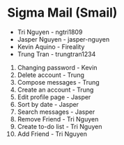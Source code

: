 # Sigma Mail (Smail)
- Tri Nguyen - ngtri1809
- Jasper Nguyen - jasper-nguyen
- Kevin Aquino - Fireality
- Trung Tran - trungtran1234

1. Changing password - Kevin
2. Delete account - Trung
3. Compose messages - Trung
4. Create an account - Trung
5. Edit profile page - Jasper
6. Sort by date - Jasper
9. Search messages - Jasper
10. Remove Friend - Tri Nguyen
11. Create to-do list - Tri Nguyen
12. Add Friend - Tri Nguyen

